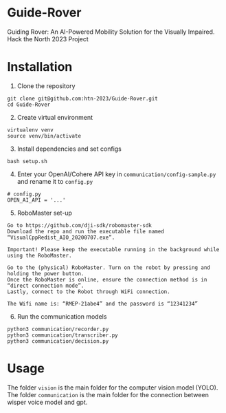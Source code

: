 # Guide-Rover

Guiding Rover: An AI-Powered Mobility Solution for the Visually Impaired. Hack the North 2023 Project

# Installation

1. Clone the repository

```
git clone git@github.com:htn-2023/Guide-Rover.git
cd Guide-Rover
```

2. Create virtual environment

```
virtualenv venv
source venv/bin/activate
```

3. Install dependencies and set configs

```
bash setup.sh
```

4. Enter your OpenAI/Cohere API key in `communication/config-sample.py` and rename it to `config.py`

```
# config.py
OPEN_AI_API = '...'
```

5. RoboMaster set-up

```
Go to https://github.com/dji-sdk/robomaster-sdk
Download the repo and run the executable file named “VisualCppRedist_AIO_20200707.exe”.

Important! Please keep the executable running in the background while using the RoboMaster.

Go to the (physical) RoboMaster. Turn on the robot by pressing and holding the power button. 
Once the RoboMaster is online, ensure the connection method is in “direct connection mode”. 
Lastly, connect to the Robot through WiFi connection. 

The Wifi name is: “RMEP-21abe4” and the password is “12341234”
```

6. Run the communication models

```
python3 communication/recorder.py
python3 communication/transcriber.py
python3 communication/decision.py
```

# Usage

The folder `vision` is the main folder for the computer vision model (YOLO). The folder `communication` is the main folder for the connection between wisper voice model and gpt.
